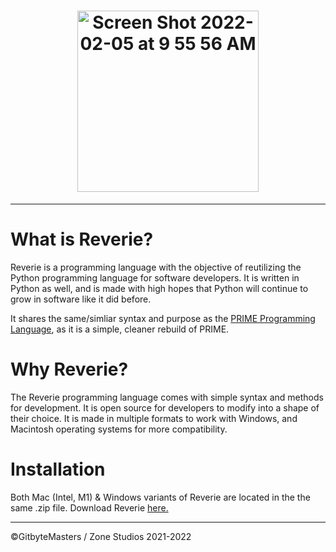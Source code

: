 <h1 align="center"> <img width="290" alt="Screen Shot 2022-02-05 at 9 55 56 AM" src="https://user-images.githubusercontent.com/76265961/152647005-ee9fe914-db35-4bc4-8061-5cf0a798fde2.png"> </h1>

---

# What is Reverie?
Reverie is a programming language with the objective of reutilizing the Python programming language for software developers. It is written in Python as well, and is made with high hopes that Python will continue to grow in software like it did before.

It shares the same/simliar syntax and purpose as the [PRIME Programming Language](https://github.com/GitbyteMaster/PRIME-Lang), as it is a simple, cleaner rebuild of PRIME.
# Why Reverie?
The Reverie programming language comes with simple syntax and methods for development. It is open source for developers to modify into a shape of their choice. It is made in multiple formats to work with Windows, and Macintosh operating systems for more compatibility.
# Installation
Both Mac (Intel, M1) & Windows variants of Reverie are located in the the same .zip file. Download Reverie [here.](https://github.com/GitbyteMaster/Reverie-Programming-Language/raw/main/Reverie-Lang.zip)

---
©GitbyteMasters / Zone Studios 2021-2022
